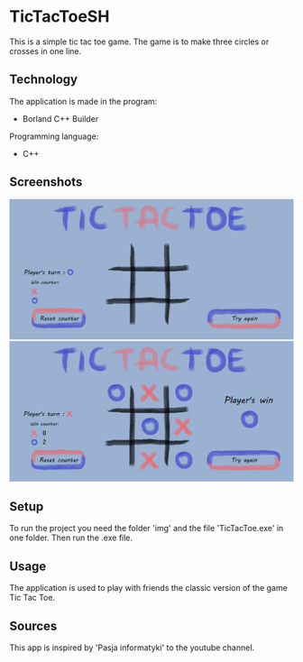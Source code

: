 # TicTacToeSH
 This is a simple tic tac toe game. The game is to make three circles or crosses in one line.
## Technology 
The application is made in the program:
* Borland C++ Builder

Programming language:
* C++
## Screenshots
![scr1](screenshots/scr1.png)
![scr2](screenshots/scr2.png)
## Setup
To run the project you need the folder 'img' and the file 'TicTacToe.exe' in one folder. Then run the .exe file.
## Usage
The application is used to play with friends the classic version of the game Tic Tac Toe.
## Sources
This app is inspired by 'Pasja informatyki' to the youtube channel.

